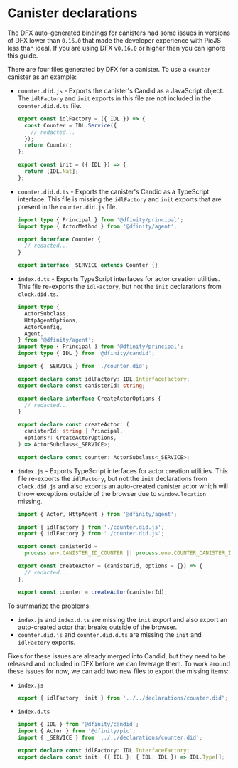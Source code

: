 # Canister declarations

The DFX auto-generated bindings for canisters had some issues in versions of DFX lower than `0.16.0` that made the developer experience with PicJS less than ideal. If you are using DFX v`0.16.0` or higher then you can ignore this guide.

There are four files generated by DFX for a canister. To use a `counter` canister as an example:

- `counter.did.js` - Exports the canister's Candid as a JavaScript object. The `idlFactory` and `init` exports in this file are not included in the `counter.did.d.ts` file.

  ```js
  export const idlFactory = ({ IDL }) => {
    const Counter = IDL.Service({
      // redacted...
    });
    return Counter;
  };

  export const init = ({ IDL }) => {
    return [IDL.Nat];
  };
  ```

- `counter.did.d.ts` - Exports the canister's Candid as a TypeScript interface. This file is missing the `idlFactory` and `init` exports that are present in the `counter.did.js` file.

  ```ts
  import type { Principal } from '@dfinity/principal';
  import type { ActorMethod } from '@dfinity/agent';

  export interface Counter {
    // redacted...
  }

  export interface _SERVICE extends Counter {}
  ```

- `index.d.ts` - Exports TypeScript interfaces for actor creation utilities. This file re-exports the `idlFactory`, but not the `init` declarations from `clock.did.ts`.

  ```ts
  import type {
    ActorSubclass,
    HttpAgentOptions,
    ActorConfig,
    Agent,
  } from '@dfinity/agent';
  import type { Principal } from '@dfinity/principal';
  import type { IDL } from '@dfinity/candid';

  import { _SERVICE } from './counter.did';

  export declare const idlFactory: IDL.InterfaceFactory;
  export declare const canisterId: string;

  export declare interface CreateActorOptions {
    // redacted...
  }

  export declare const createActor: (
    canisterId: string | Principal,
    options?: CreateActorOptions,
  ) => ActorSubclass<_SERVICE>;

  export declare const counter: ActorSubclass<_SERVICE>;
  ```

- `index.js` - Exports TypeScript interfaces for actor creation utilities. This file re-exports the `idlFactory`, but not the `init` declarations from `clock.did.js` and also exports an auto-created canister actor which will throw exceptions outside of the browser due to `window.location` missing.

  ```js
  import { Actor, HttpAgent } from '@dfinity/agent';

  import { idlFactory } from './counter.did.js';
  export { idlFactory } from './counter.did.js';

  export const canisterId =
    process.env.CANISTER_ID_COUNTER || process.env.COUNTER_CANISTER_ID;

  export const createActor = (canisterId, options = {}) => {
    // redacted...
  };

  export const counter = createActor(canisterId);
  ```

To summarize the problems:

- `index.js` and `index.d.ts` are missing the `init` export and also export an auto-created actor that breaks outside of the browser.
- `counter.did.js` and `counter.did.d.ts` are missing the `init` and `idlFactory` exports.

Fixes for these issues are already merged into Candid, but they need to be released and included in DFX before we can leverage them. To work around these issues for now, we can add two new files to export the missing items:

- `index.js`

  ```js
  export { idlFactory, init } from '../../declarations/counter.did';
  ```

- `index.d.ts`

  ```ts
  import { IDL } from '@dfinity/candid';
  import { Actor } from '@dfinity/pic';
  import { _SERVICE } from '../../declarations/counter.did';

  export declare const idlFactory: IDL.InterfaceFactory;
  export declare const init: ({ IDL }: { IDL: IDL }) => IDL.Type[];
  ```
